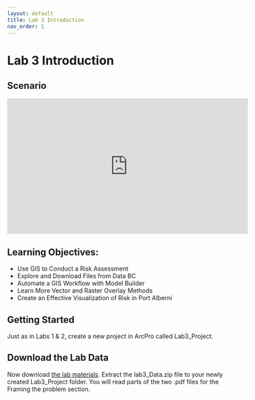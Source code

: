 ```yaml
---
layout: default
title: Lab 3 Introduction
nav_order: 1
---
```


# Lab 3 Introduction

## Scenario

<iframe width="560" height="315" src="https://www.youtube.com/embed/gxQCvtlUaZA" title="YouTube video player" frameborder="0" allow="accelerometer; autoplay; clipboard-write; encrypted-media; gyroscope; picture-in-picture" allowfullscreen></iframe>


## Learning Objectives:

* Use GIS to Conduct a Risk Assessment
* Explore and Download Files from Data BC
* Automate a GIS Workflow with Model Builder
* Learn More Vector and Raster Overlay Methods
* Create an Effective Visualization of Risk in Port Alberni

## Getting Started

Just as in Labs 1 & 2, create a new project in ArcPro called Lab3_Project.


## Download the Lab Data

Now download [the lab materials](https://github.com/June-Skeeter/GEOB270_Lab3_2021S1/tree/master/Lab3_Materials).  Extract the lab3_Data.zip file to your newly created Lab3_Project folder.  You will read parts of the two .pdf files for the Framing the problem section. 


